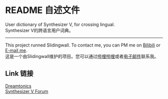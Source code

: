 # README 自述文件
User dictionary of Synthesizer V, for crossing lingual.   
Synthesizer V的跨语言用户词典。
***
This project runned Slidingwall. To contact me, you can PM me on [Bilibili](https://space.bilibili.com/141232009) or [E-mail me](mailto:slidingwall@outlook.com).   
这是一个由Slidingwall维护的项目。您可以通过[哔哩哔哩](https://space.bilibili.com/141232009)或者[电子邮件](mailto:slidingwall@outlook.com)联系我。
## Link 链接
[Dreamtonics](https://dreamtonics.com/)  
[Synthesizer V Forum](https://forum.synthesizerv.com/)  

